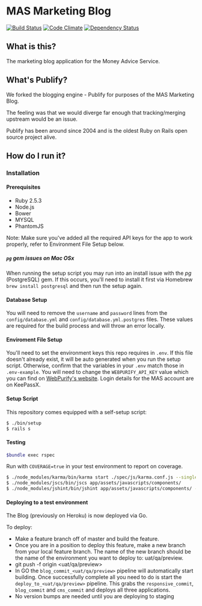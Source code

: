 # MAS Marketing Blog

[![Build Status](https://travis-ci.org/moneyadviceservice/publify.png)](https://travis-ci.org/moneyadviceservice/publify)
[![Code Climate](https://codeclimate.com/github/moneyadviceservice/publify.png)](https://codeclimate.com/github/moneyadviceservice/publify)
[![Dependency Status](https://gemnasium.com/moneyadviceservice/publify.png)](https://gemnasium.com/moneyadviceservice/publify)

## What is this?

The marketing blog application for the Money Advice Service.

## What's Publify?

We forked the blogging engine - Publify for purposes of the MAS Marketing Blog.

The feeling was that we would diverge far enough that tracking/merging upstream would be an issue.

Publify has been around since 2004 and is the oldest Ruby on Rails open source project alive.

## How do I run it?

### Installation

#### Prerequisites

- Ruby 2.5.3
- Node.js
- Bower
- MYSQL
- PhantomJS

Note: Make sure you've added all the required API keys for the app to work properly, refer to
Environment File Setup below.

##### `pg` gem issues on Mac OSx

When running the setup script you may run into an install issue with the *pg* (PostgreSQL) gem. If this occurs, you'll need to install it first via Homebrew `brew install postgresql` and then run the setup again.

#### Database Setup
You will need to remove the `username` and `password` lines from the `config/database.yml` and `config/database.yml.postgres` files. These values are required for the build process and will throw an error locally.

#### Enviroment File Setup

You'll need to set the environment keys this repo requires in `.env`. If this file doesn't already exist, it will be auto generated when you run the setup script. Otherwise, confirm that the variables in your `.env` match those in `.env-example`. You will need to change the `WEBPURIFY_API_KEY` value which you can find on [WebPurify's website](https://www.webpurify.com/). Login details for the MAS account are on KeePassX.

#### Setup Script
This repository comes equipped with a self-setup script:

```bash
$ ./bin/setup
$ rails s
```

#### Testing

```bash
$bundle exec rspec
```

Run with `COVERAGE=true` in your test environment to report on coverage.

```bash
$ ./node_modules/karma/bin/karma start ./spec/js/karma.conf.js --single-run
$ ./node_modules/jscs/bin/jscs app/assets/javascripts/components/
$ ./node_modules/jshint/bin/jshint app/assets/javascripts/components/ --config .jshintrc
```


#### Deploying to a test environment

The Blog (previously on Heroku) is now deployed via Go.

To deploy:
- Make a feature branch off of master and build the feature.
- Once you are in a position to deploy this feature, make a new branch from your local feature branch. The name of the new branch should be the name of the environment you want to deploy to: uat/qa/preview.
- git push -f origin <uat/qa/preview>
- In GO the `blog_commit_<uat/qa/preview>` pipeline will automatically start building. Once successfully complete all you need to do is start the `deploy_to_<uat/qa/preview>` pipeline. This grabs the `responsive_commit`, `blog_commit` and `cms_commit` and deploys all three applications.
- No version bumps are needed until you are deploying to staging
